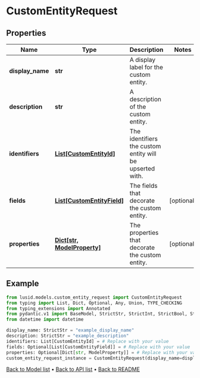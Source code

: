 # CustomEntityRequest

## Properties
Name | Type | Description | Notes
------------ | ------------- | ------------- | -------------
**display_name** | **str** | A display label for the custom entity. | 
**description** | **str** | A description of the custom entity. | 
**identifiers** | [**List[CustomEntityId]**](CustomEntityId.md) | The identifiers the custom entity will be upserted with. | 
**fields** | [**List[CustomEntityField]**](CustomEntityField.md) | The fields that decorate the custom entity. | [optional] 
**properties** | [**Dict[str, ModelProperty]**](ModelProperty.md) | The properties that decorate the custom entity. | [optional] 
## Example

```python
from lusid.models.custom_entity_request import CustomEntityRequest
from typing import List, Dict, Optional, Any, Union, TYPE_CHECKING
from typing_extensions import Annotated
from pydantic.v1 import BaseModel, StrictStr, StrictInt, StrictBool, StrictFloat, StrictBytes, Field, validator, ValidationError, conlist, constr
from datetime import datetime

display_name: StrictStr = "example_display_name"
description: StrictStr = "example_description"
identifiers: List[CustomEntityId] = # Replace with your value
fields: Optional[List[CustomEntityField]] = # Replace with your value
properties: Optional[Dict[str, ModelProperty]] = # Replace with your value
custom_entity_request_instance = CustomEntityRequest(display_name=display_name, description=description, identifiers=identifiers, fields=fields, properties=properties)

```

[Back to Model list](../README.md#documentation-for-models) &#8226; [Back to API list](../README.md#documentation-for-api-endpoints) &#8226; [Back to README](../README.md)

